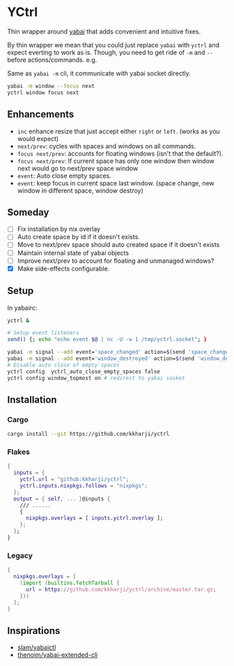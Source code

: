 # YCtrl

Thin wrapper around [yabai] that adds convenient and intuitive fixes.

By thin wrapper we mean that you could just replace `yabai` with
`yctrl` and expect everting to work as is. Though, you need to get
ride of `-m` and `--` before actions/commands. e.g.

Same as `yabai -m` cli, it communicate with yabai socket directly.

```bash
yabai -m window --focus next
yctrl window focus next
```

## Enhancements

- `inc` enhance resize that just accept either `right` or `left`. (works as you would expect)
- `next/prev`: cycles with spaces and windows on all commands.
- `focus next/prev`: accounts for floating windows (isn't that the default?).
- `focus next/prev`: If current space has only one window then window next would go to next/prev space window
- `event`: Auto close empty spaces.
- `event`: keep focus in current space last window. (space change, new window in different space, window destroy)

## Someday

- [ ] Fix installation by nix overlay
- [ ] Auto create space by id if it doesn't exists.
- [ ] Move to next/prev space should auto created space if it doesn't exists
- [ ] Maintain internal state of yabai objects
- [ ] Improve next/prev to account for floating and unmanaged windows?
- [x] Make side-effects configurable.

## Setup

In yabairc:

```bash
yctrl &

# Setup event listeners
send() {; echo "echo event $@ | nc -U -w 1 /tmp/yctrl.socket"; }

yabai -m signal --add event='space_changed' action=$(send 'space_changed $YABAI_SPACE_ID $YABAI_RECENT_SPACE_ID')
yabai -m signal --add event='window_destroyed' action=$(send 'window_destroyed $YABAI_WINDOW_ID')
# Disable auto close of empty spaces
yctrl config  yctrl_auto_close_empty_spaces false
yctrl config window_topmost on # redirect to yabai socket

```

## Installation

### Cargo

```bash
cargo install --git https://github.com/kkharji/yctrl
```

### Flakes

```nix
{
  inputs = {
    yctrl.url = "github:kkharji/yctrl";
    yctrl.inputs.nixpkgs.follows = "nixpkgs";
  };
  output = { self, ... }@inputs {
    /// ......
    {
      nixpkgs.overlays = [ inputs.yctrl.overlay ];
    };
  };
}
```

### Legacy

```nix
{
  nixpkgs.overlays = [
    (import (builtins.fetchTarball {
      url = https://github.com/kkharji/yctrl/archive/master.tar.gz;
    }))
  ];
}
```


## Inspirations

- [slam/yabaictl](https://github.com/slam/yabaictl)
- [thenoim/yabai-extended-cli](https://github.com/TheNoim/yabai-extended-cli/tree/main/YabiExtendedCli)

[yabai]: https://github.com/koekeishiya/yabai
